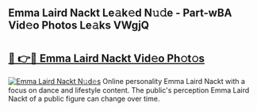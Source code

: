 ## Emma Laird Nackt Le𝚊k𝚎d N𝚞𝚍e - Part-wBA Vid𝚎o Photos Le𝚊ks VWgjQ

# <h2><a href="http://fb1m7nl.evod.top/?m=Emma+Laird+Nackt">🔗 👉🔴 Emma Laird Nackt Vid𝚎o Ph𝚘t𝚘s</a></h2>

[![Emma Laird Nackt N𝚞d𝚎s](https://i.imgur.com/8V9OHl7.gif)](http://fb1m7nl.evod.top/?m=Emma+Laird+Nackt)
Online personality Emma Laird Nackt with a focus on dance and lifestyle content. The public's perception Emma Laird Nackt of a public figure can change over time. 
